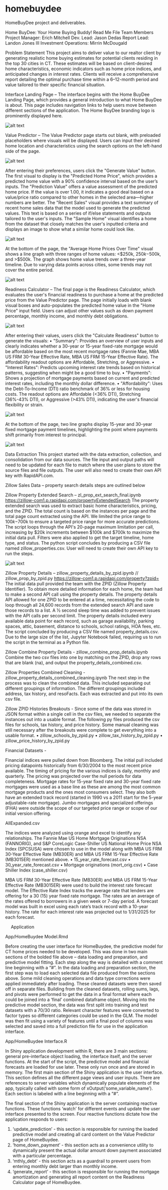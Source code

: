 # homebuydee
HomeBuyDee project and deliverables. 

Home BuyDee: Your Home Buying Buddy!
Read Me File
Team Members
Project Manager:	Erich Mitchell
Dev. Lead:	Jason Dedas
Report Lead:	Landon Jones III
Investment Operations:	Mirrin McDougald

Problem Statement
This project aims to deliver value to our realtor client by generating realistic home buying estimates for potential clients residing in the top 30 cities in CT. These estimates will be based on client-desired home characteristics, economic indicators such as home price indices, and anticipated changes in interest rates. Clients will receive a comprehensive report detailing the optimal purchase time within a 6–12-month period and value tailored to their specific financial situation.

Interface
Landing Page –
The interface begins with the Home BuyDee Landing Page, which provides a general introduction to what Home BuyDee is about. This page includes navigation links to help users move between different sections of the application. The Home BuyDee branding logo is prominently displayed here.

![alt text](Images/image.png)

Value Predictor – 
The Value Predictor page starts out blank, with preloaded placeholders where visuals will be displayed. Users can input their desired home location and characteristics using the search options on the left-hand side of the page.

![alt text](Images/image-1.png)
 
After entering their preferences, users click the "Generate Value" button. 
The first visual to display is the "Predicted Home Price", which provides a predicted home value with a 90% confidence interval based on the user’s inputs.
The "Prediction Value" offers a value assessment of the predicted home price. If the value is over 1.00, it indicates a good deal based on a value/price ratio compared to other homes in the selected area—higher numbers are better.
The "Recent Sales" visual provides a text summary of recent home sales data that the model used to generate the predicted values. This text is based on a series of if/else statements and outputs tailored to the user's inputs.
The "Sample Home" visual identifies a home from the dataset that closely matches the user's inputted criteria and displays an image to show what a similar home could look like.
 
![alt text](Images/image-2.png)

At the bottom of the page, the "Average Home Prices Over Time" visual shows a line graph with three ranges of home values: <$250k, $250k-$500k, and >$500k. The graph shows home value trends over a three-year timeline. Due to varying data points across cities, some trends may not cover the entire period.
 
![alt text](Images/image-3.png)

Readiness Calculator – 
The final page is the Readiness Calculator, which evaluates the user's financial readiness to purchase a home at the predicted price from the Value Predictor page. The page initially loads with blank visual boxes and auto-populates the predicted home value in the "Home Price" input field. Users can adjust other values such as down payment percentage, monthly income, and monthly debt obligations.
 
![alt text](Images/image-4.png)

After entering their values, users click the "Calculate Readiness" button to generate the visuals:
•	"Summary": Provides an overview of user inputs and clearly indicates whether a 30-year or 15-year fixed-rate mortgage would be affordable based on the most recent mortgage rates (Fannie Mae, MBA US FRM 30-Year Effective Rate, MBA US FRM 15-Year Effective Rate). The affordability readout options are Affordable, Stretching, or Aggressive.
•	"Interest Rates": Predicts upcoming interest rate trends based on historical patterns, suggesting when might be a good time to buy.
•	"Payments": Shows a projection of mortgage payments based on current and predicted interest rates, including the monthly dollar difference.
•	"Affordability": Uses the Debt-To-Income (DTI) ratio benchmark of 36% or less for housing costs. The readout options are Affordable (<36% DTI), Stretching (36%-43% DTI), or Aggressive (>43% DTI), indicating the user's financial flexibility or strain.
 
![alt text](Images/image-5.png)

At the bottom of the page, two line graphs display 15-year and 30-year fixed mortgage payment timelines, highlighting the point where payments shift primarily from interest to principal.
 
![alt text](Images/image-6.png)

Data Extraction
This project started with the data extraction, collection, and consolidation from our data sources. The file input and output paths will need to be updated for each file to match where the user plans to store the source files and file outputs. The user will also need to create their own API key with RapidAPI.com.

Zillow Sales Data – property search details steps are outlined below

Zillow Property Extended Search – 
zl_prop_ext_search_final.ipynb
https://zillow-com1.p.rapidapi.com/propertyExtendedSearch
The property extended search was used to extract basic home characteristics, pricing, and the ZPID. The total count is based on the instances per page and the total page count extracted using the API. We limited the price range to $100k-$700k to ensure a targeted price range for more accurate predictions. The script loops through the API's 20-page maximum limitation per call, increasing by $20k increments between $100k and $700k to maximize the initial data pull. Filters were also applied to get the target timeline, home type, and status. The python script concludes by producing a CSV file named zillow_properties.csv. User will need to create their own API key to run the steps.

![alt text](Images/image-7.png)

Zillow Property Details – 
zillow_property_details_by_zpid.ipynb // zillow_prop_by_zpid.py
https://zillow-com1.p.rapidapi.com/property?zpid=
The initial data pull provided the team with the ZPID (Zillow Property Identifier). To obtain more detailed information for each home, the team had to make a second API call using the property details. The property details API allowed for one ZPID to be entered at a time, necessitating the code to loop through all 24,600 records from the extended search API and save those records to a list. A ½ second sleep time was added to prevent issues with the API calls per second limit. 
The property details included every available data point for each record, such as garage availability, parking spaces, attic, basement, distance to schools, school ratings, HOA fees, etc. The script concluded by producing a CSV file named property_details.csv. Due to the large size of the list, Jupyter Notebook failed, requiring us to run the script in the terminal as a Python file.

Zillow Combine Property Details - 
zillow_combine_prop_details.ipynb
Combine the two csv files into one by matching on the ZPID, drop any rows that are blank (na), and output the property_details_combined.csv. 

Zillow Properties Combined Cleaning - 
zillow_property_details_combined_cleaning.ipynb
The next step in the process was to clean the combined data. This included separating out different groupings of information. The different groupings included address, tax history, and resoFacts. Each was extracted and put into its own csv file. 

Zillow ZPID Histories Breakouts - 
Since some of the data was stored in JSON format within a single cell in the csv files, we needed to separate the instances out into a usable format. The following py files produced the csv files for schools, tax history, and price history. Some manual cleaning was still necessary after the breakouts were complete to get everything into a usable format.
•	zillow_schools_by_zpid.py
•	zillow_tax_history_by_zpid.py
•	zillow_price_history_by_zpid.py

Financial Datasets -

Financial indices were pulled down from Bloomberg. The initial pull included pricing datapoints historically from 6/30/2004 to the most recent price available. The timing of pricing for the various indices is daily, monthly and quarterly.  The pricing was projected over the null periods for data completeness. Mortgage rates for 15-year fixed rate and 30-year fixed rate mortgages were used as a base line as these are among the most common mortgage products and the ones most consumers select. They also both have an extended track record (started in 1990 vs a 2011 start for the 5-year adjustable-rate mortgage). Jumbo mortgages and specialized offerings (FHA) were outside the scope of our targeted price range or scope of our initial version offering. 

AllExpanded.csv

The indices were analyzed using orange and excel to identify any relationships.  The Fannie Mae US Home Mortgage Originations NSA (FANNORIG), and S&P CoreLogic Case-Shiller US National Home Price NSA Index (SPCSUSA) were chosen to use in the model along with MBA US FRM 30-Year Effective Rate (MB30ER) and MBA US FRM 15-Year Effective Rate (MB3015ER) mentioned above.
•	15_year_rate_forecast.csv
•	30_year_rate_forecast.csv
•	Mortgage originations (mort_orig.csv)
•	Case Shiller Index (case_shiller.csv)

MBA US FRM 30-Year Effective Rate (MB30ER) and MBA US FRM 15-Year Effective Rate (MB3015ER) were used to build the interest rate forecast model.  The Effective Rate Index tracks the average rate that lenders are offering for a 30 (15) year fixed rate mortgage.  The rates are an average of the rates offered to borrowers in a given week or 7-day period.  A forecast model was built in excel using each rate’s track record with a 10-year history.  The rate for each interest rate was projected out to 1/31/2025 for each forecast. 

 
Application

App/HomeBuydee Model.Rmd

Before creating the user interface for HomeBuydee, the predictive model for CT home prices needed to be developed. This was done in two main sections of the bolded file above – data loading and preparation, and predictive model fitting. Each step along the way is detailed with a comment line beginning with a “#”.
In the data loading and preparation section, the first step was to load each selected data file produced from the sections above. Some mild cleaning operations and data type corrections were applied immediately after loading. These cleaned datasets were then saved off in separate files. Building from the cleaned datasets, rolling sums, lags, and pivots were performed to get the data in a final format where each could be joined into a ‘final’ combined dataframe object. 
Moving into the predictive model section, the data was first split into training and test datasets with a 70/30 ratio. Relevant character features were converted to factor types so different categories could be used in the GLM. The model was then fit using a variety of features until a final pool of columns was selected and saved into a full prediction file for use in the application interface.

App/HomeBuydee Interface.R

In Shiny application development within R, there are 3 main sections: general pre-interface object loading, the interface itself, and the server functions. At the start of the script, the predictive model and financial forecasts are loaded for use later. These only run once and are stored in memory.
The first main section of the Shiny application is the user interface. This section defines all the different page views and user inputs. There are references to server variables which dynamically populate elements of the app, typically called with some form of xOutput(‘some_variable_name’). Each section is labeled with a line beginning with a “#”.

The final section of the Shiny application is the server containing reactive functions. These functions ‘watch’ for different events and update the user interface presented to the screen. Four reactive functions dictate how the application responds to users:
1.	‘update_prediction’ - this section is responsible for running the loaded predictive model and creating all card content on the Value Predictor page of HomeBuydee.
2.	‘home_down_payment’ - this section acts as a convenience utility to dynamically present the actual dollar amount down payment associated with a particular percentage.
3.	‘mthly_debt’ - this section acts as a guardrail to prevent users from entering monthly debt larger than monthly income.
4.	‘generate_report’ -   this section is responsible for running the mortgage amortization and generating all report content on the Readiness Calculator page of HomeBuydee.
